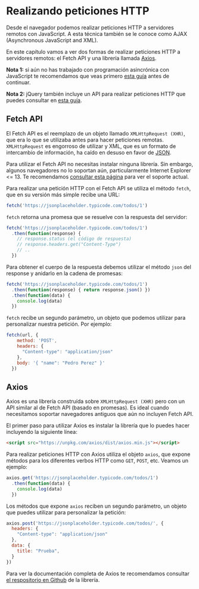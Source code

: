 # Realizando peticiones HTTP

Desde el navegador podemos realizar peticiones HTTP a servidores remotos con JavaScript. A esta técnica también se le conoce como AJAX (Asynchronous JavaScript and XML).

En este capítulo vamos a ver dos formas de realizar peticiones HTTP a servidores remotos: el Fetch API y una librería llamada [Axios](https://github.com/axios/axios).

**Nota 1:** si aún no has trabajado con programación asincrónica con JavaScript te recomendamos que veas primero [esta guía](../javascript-ii/programacion-asincronica) antes de continuar.

**Nota 2:** jQuery también incluye un API para realizar peticiones HTTP que puedes consultar en [esta guía](../jquery/realizando-peticiones-con-ajax).

## Fetch API

El Fetch API es el reemplazo de un objeto llamado `XMLHttpRequest (XHR)`, que era lo que se utilizaba antes para hacer peticiones remotas. `XMLHttpRequest` es engorroso de utilizar y XML, que es un formato de intercambio de información, ha caído en desuso en favor de [JSON](json).

Para utilizar el Fetch API no necesitas instalar ninguna librería. Sin embargo, algunos navegadores no lo soportan aún, particularmente Internet Explorer <= 13. Te recomendamos [consultar esta página](https://caniuse.com/#feat=fetch) para ver el soporte actual.

Para realizar una petición HTTP con el Fetch API se utiliza el método `fetch`, que en su versión más simple recibe una URL:

```javascript
fetch('https://jsonplaceholder.typicode.com/todos/1')
```

`fetch` retorna una promesa que se resuelve con la respuesta del servidor:

```javascript
fetch('https://jsonplaceholder.typicode.com/todos/1')
  .then(function(response) {
    // response.status (el código de respuesta)
    // response.headers.get("Content-Type")
    // ..
  })
```

Para obtener el cuerpo de la respuesta debemos utilizar el método `json` del response y anidarlo en la cadena de promesas:

```javascript
fetch('https://jsonplaceholder.typicode.com/todos/1')
  .then(function(response) { return response.json() })
  .then(function(data) {
    console.log(data)
  })
```

`fetch` recibe un segundo parámetro, un objeto que podemos utilizar para personalizar nuestra petición. Por ejemplo:

```javascript
fetch(url, {
    method: 'POST',
    headers: {
      "Content-type": "application/json"
    },
    body: '{ "name": "Pedro Perez" }'
  })
```

## Axios

Axios es una librería construída sobre `XMLHttpRequest (XHR)` pero con un API similar al de Fetch API (basado en promesas). Es ideal cuando necesitamos soportar navegadores antiguos que aún no incluyen Fetch API.

El primer paso para utilizar Axios es instalar la librería que lo puedes hacer incluyendo la siguiente línea:

```html
<script src="https://unpkg.com/axios/dist/axios.min.js"></script>
```
Para realizar peticiones HTTP con Axios utiliza el objeto `axios`, que expone métodos para los diferentes verbos HTTP como `GET`, `POST`, etc. Veamos un ejemplo:

```javascript
axios.get('https://jsonplaceholder.typicode.com/todos/1')
  .then(function(data) {
    console.log(data)
  })
```

Los métodos que expone `axios` reciben un segundo parámetro, un objeto que puedes utilizar para personalizar la petición:

```javascript
axios.post('https://jsonplaceholder.typicode.com/todos/', {
  headers: {
    "Content-type": "application/json"
  },
  data: {
    title: "Prueba",
  }
})
```

Para ver la documentación completa de Axios te recomendamos consultar [el respositorio en Github](https://github.com/axios/axios) de la librería.
